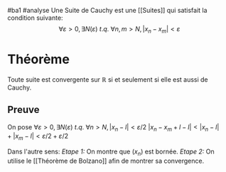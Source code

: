 #ba1 #analyse 
Une Suite de Cauchy est une [[Suites]] qui satisfait la condition suivante:
$$\forall \varepsilon>0, \exists N(\varepsilon) \ t.q. \ \forall n,m>N, |x_n-x_m|<\varepsilon$$
# Théorème
Toute suite est convergente sur $\mathbb{R}$ si et seulement si elle est aussi de Cauchy.
## Preuve
On pose
$\forall \varepsilon>0, \exists N(\varepsilon) \ t.q. \ \forall n>N, |x_n-l|<\varepsilon/2$ 
$|x_n-x_m+l-l|<|x_n-l|+|x_m-l|<\varepsilon/2+\varepsilon/2$

Dans l'autre sens:
_Etape 1:_ On montre que $(x_n)$ est bornée.
_Etape 2:_  On utilise le [[Théorème de Bolzano]] afin de montrer sa convergence.



